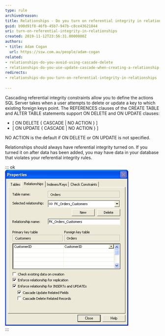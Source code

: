 ```yaml
---
type: rule
archivedreason: 
title: Relationships - Do you turn on referential integrity in relationships?
guid: b90d91f8-46fb-45b7-947b-c8ce43621844
uri: turn-on-referential-integrity-in-relationships
created: 2019-11-12T23:56:31.0000000Z
authors:
- title: Adam Cogan
  url: https://ssw.com.au/people/adam-cogan
related:
- relationships-do-you-avoid-using-cascade-delete
- relationships-do-you-use-update-cascade-when-creating-a-relationship
redirects:
- relationships-do-you-turn-on-referential-integrity-in-relationships

---
```


Cascading referential integrity constraints allow you to define the actions SQL Server takes when a user attempts to delete or update a key to which existing foreign keys point. The REFERENCES clauses of the CREATE TABLE and ALTER TABLE statements support ON DELETE and ON UPDATE clauses:

* [ ON DELETE { CASCADE | NO ACTION } ]
* [ ON UPDATE { CASCADE | NO ACTION } ]


NO ACTION is the default if ON DELETE or ON UPDATE is not specified.

<!--endintro-->

Relationships should always have referential integrity turned on. If you turned it on after data has been added, you may have data in your database that violates your referential integrity rules.


::: ok  
![Figure: Recommended referential integrity constraints](ReferentialIntegrityCheck.jpg)  
:::
